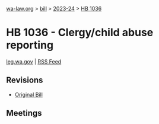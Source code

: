 [wa-law.org](/) > [bill](/bill/) > [2023-24](/bill/2023-24/) > [HB 1036](/bill/2023-24/hb/1036/)

# HB 1036 - Clergy/child abuse reporting
[leg.wa.gov](https://app.leg.wa.gov/billsummary?BillNumber=1036&Year=2023&Initiative=false) | [RSS Feed](./rss.xml)

## Revisions
* [Original Bill](1/)

## Meetings